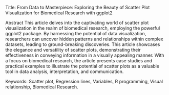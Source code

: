 Title: From Data to Masterpiece: Exploring the Beauty of Scatter Plot Visualization for Biomedical Research with ggplot2

Abstract This article delves into the captivating world of scatter plot visualization in the realm of biomedical research, employing the powerful ggplot2 package. By harnessing the potential of data visualization, researchers can uncover hidden patterns and relationships within complex datasets, leading to ground-breaking discoveries. This article showcases the elegance and versatility of scatter plots, demonstrating their effectiveness in conveying information in a visually appealing manner. With a focus on biomedical research, the article presents case studies and practical examples to illustrate the potential of scatter plots as a valuable tool in data analysis, interpretation, and communication.

Keywords: Scatter plot, Regression lines, Variables, R programming, Visual relationship, Biomedical Research.
